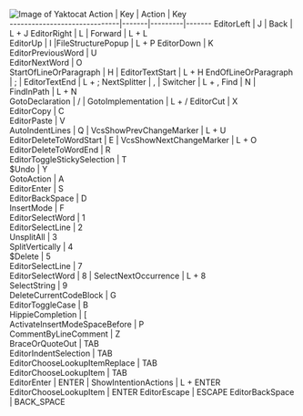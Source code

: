 ![Image of Yaktocat](doc/ergokeys-qwerty.png)
Action                        | Key   | Action  | Key  
------------------------------|-------|---------|-------
EditorLeft                    |   J   | Back    | L + J
EditorRight                   |   L   | Forward | L + L  
EditorUp                      |   I   |FileStructurePopup       | L + P 
EditorDown                    |   K    
EditorPreviousWord            |   U   
EditorNextWord                |   O   
StartOfLineOrParagraph        |   H   | EditorTextStart         | L + H 
EndOfLineOrParagraph          |   ;   | EditorTextEnd           | L + ; 
NextSplitter                  |   ,   | Switcher                | L + ,
Find                          |   N   | FindInPath              | L + N    
GotoDeclaration               |   /   | GotoImplementation      | L + / 
EditorCut                     |   X    
EditorCopy                    |   C    
EditorPaste                   |   V    
AutoIndentLines               |   Q   | VcsShowPrevChangeMarker | L + U 
EditorDeleteToWordStart       |   E   | VcsShowNextChangeMarker | L + O 
EditorDeleteToWordEnd         |   R    
EditorToggleStickySelection   |   T    
$Undo                         |   Y    
GotoAction                    |   A    
EditorEnter                   |   S    
EditorBackSpace               |   D    
InsertMode                    |   F    
EditorSelectWord              |   1    
EditorSelectLine              |   2    
UnsplitAll                    |   3    
SplitVertically               |   4    
$Delete                       |   5    
EditorSelectLine              |   7    
EditorSelectWord              |   8   | SelectNextOccurrence          | L + 8  
SelectString                  |   9    
DeleteCurrentCodeBlock        |   G    
EditorToggleCase              |   B    
HippieCompletion              |   [   
ActivateInsertModeSpaceBefore |   P   
CommentByLineComment          |   Z   
BraceOrQuoteOut               |  TAB  
EditorIndentSelection         |  TAB  
EditorChooseLookupItemReplace |  TAB  
EditorChooseLookupItem        |  TAB  
EditorEnter                   | ENTER | ShowIntentionActions          | L + ENTER
EditorChooseLookupItem        | ENTER 
EditorEscape                  | ESCAPE
EditorBackSpace               | BACK_SPACE 
